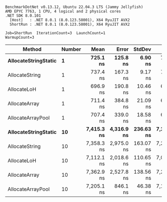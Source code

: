 ```

BenchmarkDotNet v0.13.12, Ubuntu 22.04.3 LTS (Jammy Jellyfish)
AMD EPYC 7763, 1 CPU, 4 logical and 2 physical cores
.NET SDK 8.0.101
  [Host]   : .NET 8.0.1 (8.0.123.58001), X64 RyuJIT AVX2
  ShortRun : .NET 8.0.1 (8.0.123.58001), X64 RyuJIT AVX2

Job=ShortRun  IterationCount=3  LaunchCount=1  
WarmupCount=3  

```
| Method               | Number | Mean       | Error      | StdDev    | Min        | Max        | Gen0   | Gen1   | Allocated |
|--------------------- |------- |-----------:|-----------:|----------:|-----------:|-----------:|-------:|-------:|----------:|
| **AllocateStringStatic** | **1**      |   **725.1 ns** |   **125.8 ns** |   **6.90 ns** |   **717.1 ns** |   **729.2 ns** | **0.0124** | **0.0114** |   **1.02 KB** |
| AllocateString       | 1      |   737.4 ns |   167.3 ns |   9.17 ns |   729.8 ns |   747.6 ns | 0.0124 | 0.0114 |   1.02 KB |
| AllocateLoH          | 1      |   696.9 ns |   190.8 ns |  10.46 ns |   687.9 ns |   708.4 ns | 0.0124 | 0.0114 |   1.02 KB |
| AllocateArray        | 1      |   711.4 ns |   384.8 ns |  21.09 ns |   695.2 ns |   735.2 ns | 0.0124 | 0.0114 |   1.02 KB |
| AllocateArrayPool    | 1      |   707.4 ns |   339.0 ns |  18.58 ns |   686.0 ns |   718.6 ns | 0.0124 | 0.0114 |   1.02 KB |
| **AllocateStringStatic** | **10**     | **7,415.3 ns** | **4,316.9 ns** | **236.63 ns** | **7,266.2 ns** | **7,688.1 ns** | **0.1221** | **0.1144** |  **10.23 KB** |
| AllocateString       | 10     | 7,358.3 ns | 2,975.0 ns | 163.07 ns | 7,222.4 ns | 7,539.1 ns | 0.1221 | 0.1144 |  10.23 KB |
| AllocateLoH          | 10     | 7,112.1 ns | 2,018.6 ns | 110.65 ns | 7,044.8 ns | 7,239.8 ns | 0.1221 | 0.1144 |  10.23 KB |
| AllocateArray        | 10     | 7,362.9 ns | 2,527.8 ns | 138.56 ns | 7,266.5 ns | 7,521.7 ns | 0.1221 | 0.1144 |  10.23 KB |
| AllocateArrayPool    | 10     | 7,205.1 ns |   846.1 ns |  46.38 ns | 7,169.8 ns | 7,257.6 ns | 0.1221 | 0.1144 |  10.23 KB |
